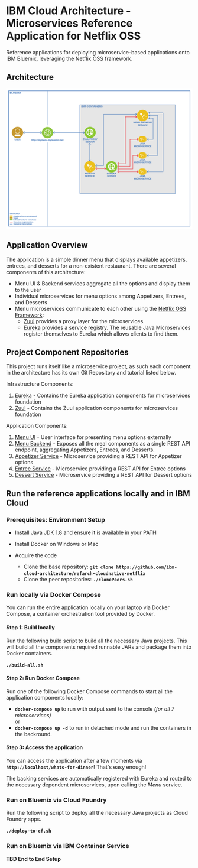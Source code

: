 # IBM Cloud Architecture - Microservices Reference Application for Netflix OSS

Reference applications for deploying microservice-based applications onto IBM Bluemix, leveraging the Netflix OSS framework.

## Architecture

  ![Application Architecture](static/imgs/wfd-arch-v1.png?raw=true)

## Application Overview

The application is a simple dinner menu that displays available appetizers, entrees, and desserts for a non-existent restaurant.  There are several components of this architecture:

- Menu UI & Backend services aggregate all the options and display them to the user
- Individual microservices for menu options among Appetizers, Entrees, and Desserts
- Menu microservices communicate to each other using the [Netflix OSS Framework](https://netflix.github.io/):
    - [Zuul](https://github.com/Netflix/zuul) provides a proxy layer for the microservices.  
    - [Eureka](https://github.com/Netflix/eureka) provides a service registry.  The reusable Java Microservices register themselves to Eureka which allows clients to find them.

## Project Component Repositories

This project runs itself like a microservice project, as such each component in the architecture has its own Git Repository and tutorial listed below.  

Infrastructure Components:  

1. [Eureka](https://github.com/ibm-cloud-architecture/refarch-cloudnative-netflix-eureka)  - Contains the Eureka application components for microservices foundation  
2. [Zuul](https://github.com/ibm-cloud-architecture/refarch-cloudnative-netflix-zuul)  - Contains the Zuul application components for microservices foundation  

Application Components:  

1. [Menu UI](https://github.com/ibm-cloud-architecture/refarch-cloudnative-wfd-ui)  - User interface for presenting menu options externally  
2. [Menu Backend](https://github.com/ibm-cloud-architecture/refarch-cloudnative-wfd-menu)  - Exposes all the meal components as a single REST API endpoint, aggregating Appetizers, Entrees, and Desserts.  
3. [Appetizer Service](https://github.com/ibm-cloud-architecture/refarch-cloudnative-wfd-appetizer)  - Microservice providing a REST API for Appetizer options
4. [Entree Service](https://github.com/ibm-cloud-architecture/refarch-cloudnative-wfd-entree)  - Microservice providing a REST API for Entree options  
5. [Dessert Service](https://github.com/ibm-cloud-architecture/refarch-cloudnative-wfd-dessert)  - Microservice providing a REST API for Dessert options  

## Run the reference applications locally and in IBM Cloud

### Prerequisites: Environment Setup

- Install Java JDK 1.8 and ensure it is available in your PATH
- Install Docker on Windows or Mac

- Acquire the code
  - Clone the base repository:
    **`git clone https://github.com/ibm-cloud-architecture/refarch-cloudnative-netflix`**
  - Clone the peer repositories:
    **`./clonePeers.sh`**

### Run locally via Docker Compose

You can run the entire application locally on your laptop via Docker Compose, a container orchestration tool provided by Docker.

#### Step 1: Build locally

Run the following build script to build all the necessary Java projects.  This will build all the components required runnable JARs and package them into Docker containers.

  **`./build-all.sh`**

#### Step 2: Run Docker Compose

Run one of the following Docker Compose commands to start all the application components locally:

  - **`docker-compose up`** to run with output sent to the console _(for all 7 microservices)_  
    or  
  - **`docker-compose up -d`** to run in detached mode and run the containers in the backround.  

#### Step 3: Access the application

You can access the application after a few moments via **`http://localhost/whats-for-dinner`**!  That's easy enough!  

The backing services are automatically registered with Eureka and routed to the necessary dependent microservices, upon calling the _Menu_ service.

### Run on Bluemix via Cloud Foundry

Run the following script to deploy all the necessary Java projects as Cloud
Foundry apps.

  **`./deploy-to-cf.sh`**

### Run on Bluemix via IBM Container Service

**TBD End to End Setup**
